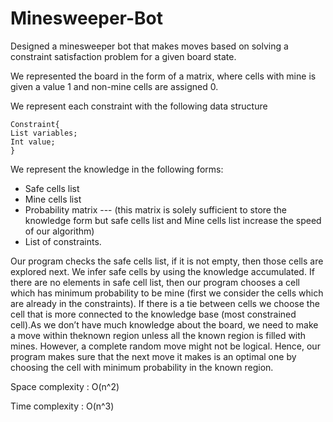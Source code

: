 # Minesweeper-Bot
Designed a minesweeper bot that makes moves based on solving a constraint satisfaction problem for a given board state.

We represented the board in the form of a matrix, where cells with mine is given a value 1 and non-mine cells are assigned 0.

We represent each constraint with the following data structure
    
    Constraint{
    List variables;
    Int value;
    }

We represent the knowledge in the following forms:
* Safe cells list
* Mine cells list
* Probability matrix --- (this matrix is solely sufficient to store the knowledge form but safe cells list and Mine cells list increase the speed of our algorithm)
* List of constraints.

Our program checks the safe cells list, if it is not empty, then those cells are explored next. We infer safe cells by using the knowledge accumulated. If there are no elements in safe cell list, then our program chooses a cell which has minimum probability to be mine (first we consider the cells which are already in the constraints). If there is a tie between cells we choose the cell that is more connected to the knowledge base (most constrained cell).As we don’t have much knowledge about the board, we need to make a move within theknown region unless all the known region is filled with mines. However, a complete random move might not be logical. Hence, our program makes sure that the next move it makes is an optimal one by choosing the cell with minimum probability in the known region.

Space complexity : O(n^2)

Time complexity : O(n^3)
